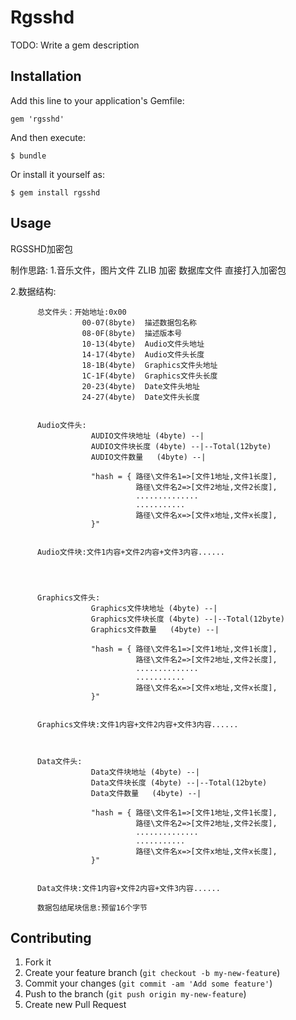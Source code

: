 # Rgsshd

TODO: Write a gem description

## Installation

Add this line to your application's Gemfile:

    gem 'rgsshd'

And then execute:

    $ bundle

Or install it yourself as:

    $ gem install rgsshd

## Usage

RGSSHD加密包

制作思路: 
1.音乐文件，图片文件 ZLIB 加密 数据库文件 直接打入加密包 

2.数据结构: 
          
          总文件头：开始地址:0x00
                    00-07(8byte)  描述数据包名称
                    08-0F(8byte)  描述版本号
                    10-13(4byte)  Audio文件头地址           
                    14-17(4byte)  Audio文件头长度
                    18-1B(4byte)  Graphics文件头地址
                    1C-1F(4byte)  Graphics文件头长度
                    20-23(4byte)  Date文件头地址
                    24-27(4byte)  Date文件头长度
                    
                   
          Audio文件头:
                      AUDIO文件块地址 (4byte) --|
                      AUDIO文件块长度 (4byte) --|--Total(12byte)
                      AUDIO文件数量   (4byte) --|
                      
                      "hash = { 路径\文件名1=>[文件1地址,文件1长度],
                                路径\文件名2=>[文件2地址,文件2长度], 
                                ..............
                                ...........
                                路径\文件名x=>[文件x地址,文件x长度], 
                      }"
                      
                     
          Audio文件块:文件1内容+文件2内容+文件3内容......

                      
                      
                      
          Graphics文件头:
                      Graphics文件块地址 (4byte) --|
                      Graphics文件块长度 (4byte) --|--Total(12byte)
                      Graphics文件数量   (4byte) --|
                      
                      "hash = { 路径\文件名1=>[文件1地址,文件1长度],
                                路径\文件名2=>[文件2地址,文件2长度], 
                                ..............
                                ...........
                                路径\文件名x=>[文件x地址,文件x长度], 
                      }"
                      

          Graphics文件块:文件1内容+文件2内容+文件3内容......
                      
          
          
          Data文件头:
                      Data文件块地址 (4byte) --|
                      Data文件块长度 (4byte) --|--Total(12byte)
                      Data文件数量   (4byte) --|
                      
                      "hash = { 路径\文件名1=>[文件1地址,文件1长度],
                                路径\文件名2=>[文件2地址,文件2长度], 
                                ..............
                                ...........
                                路径\文件名x=>[文件x地址,文件x长度], 
                      }"
                      

          Data文件块:文件1内容+文件2内容+文件3内容......        

          数据包结尾块信息:预留16个字节

## Contributing

1. Fork it
2. Create your feature branch (`git checkout -b my-new-feature`)
3. Commit your changes (`git commit -am 'Add some feature'`)
4. Push to the branch (`git push origin my-new-feature`)
5. Create new Pull Request
